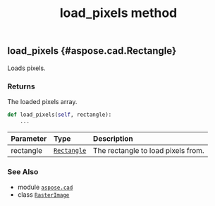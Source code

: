 ﻿---
title: load_pixels method
second_title: Aspose.CAD for Python via .NET API References
description: 
type: docs
weight: 270
url: /python-net/aspose.cad/rasterimage/load_pixels/
is_root: false
---

## load_pixels {#aspose.cad.Rectangle}

Loads pixels.


### Returns 


The loaded pixels array.


```python
def load_pixels(self, rectangle):
    ...
```


| Parameter | Type | Description |
| :- | :- | :- |
| rectangle | [`Rectangle`](/cad/python-net/aspose.cad/rectangle) | The rectangle to load pixels from. |



### See Also
* module [`aspose.cad`](../../)
* class [`RasterImage`](/cad/python-net/aspose.cad/rasterimage)
